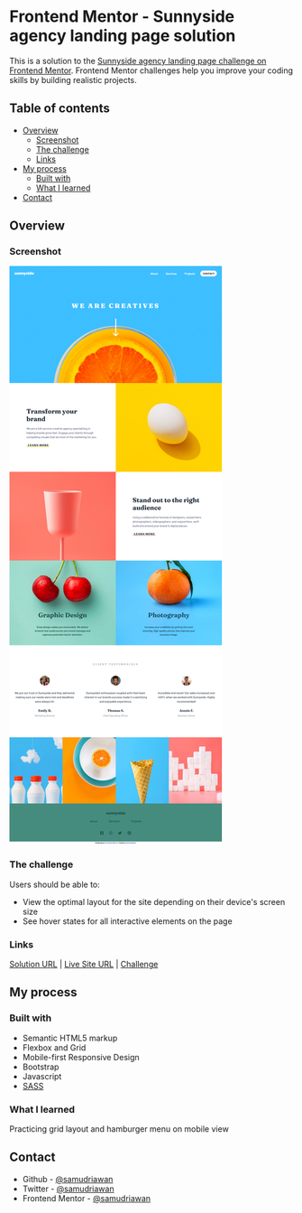# Frontend Mentor - Sunnyside agency landing page solution

This is a solution to the [Sunnyside agency landing page challenge on Frontend Mentor](https://www.frontendmentor.io/challenges/sunnyside-agency-landing-page-7yVs3B6ef). Frontend Mentor challenges help you improve your coding skills by building realistic projects.

## Table of contents

- [Overview](#overview)
  - [Screenshot](#screenshot)
  - [The challenge](#the-challenge)
  - [Links](#links)
- [My process](#my-process)
  - [Built with](#built-with)
  - [What I learned](#what-i-learned)
- [Contact](#contact)

## Overview

### Screenshot

![Preview Screenshot](images/Screenshot.png)

### The challenge

Users should be able to:

- View the optimal layout for the site depending on their device's screen size
- See hover states for all interactive elements on the page

### Links

[Solution URL]() |
[Live Site URL]() |
[Challenge](https://www.frontendmentor.io/challenges/sunnyside-agency-landing-page-7yVs3B6ef)

## My process

### Built with

- Semantic HTML5 markup
- Flexbox and Grid
- Mobile-first Responsive Design
- Bootstrap
- Javascript
- [SASS](https://sass-lang.com/)

### What I learned

Practicing grid layout and hamburger menu on mobile view

## Contact

- Github - [@samudriawan](https://github.com/samudriawan/)
- Twitter - [@samudriawan](https://twitter.com/samudriawan)
- Frontend Mentor - [@samudriawan](https://www.frontendmentor.io/profile/samudriawan)

